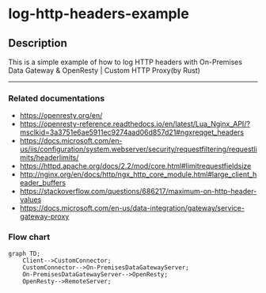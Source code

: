 # log-http-headers-example

## Description
This is a simple example of how to log HTTP headers with On-Premises Data Gateway & OpenResty | Custom HTTP Proxy(by Rust)
***

### Related documentations
- https://openresty.org/en/
- https://openresty-reference.readthedocs.io/en/latest/Lua_Nginx_API/?msclkid=3a3751e6ae5911ec9274aad06d857d21#ngxreqget_headers
- https://docs.microsoft.com/en-us/iis/configuration/system.webserver/security/requestfiltering/requestlimits/headerlimits/
- https://httpd.apache.org/docs/2.2/mod/core.html#limitrequestfieldsize
- http://nginx.org/en/docs/http/ngx_http_core_module.html#large_client_header_buffers
- https://stackoverflow.com/questions/686217/maximum-on-http-header-values
- https://docs.microsoft.com/en-us/data-integration/gateway/service-gateway-proxy

### Flow chart
```mermaid
graph TD;
    Client-->CustomConnector;
    CustomConnector-->On-PremisesDataGatewayServer;
    On-PremisesDataGatewayServer-->OpenResty;
    OpenResty-->RemoteServer;
```
